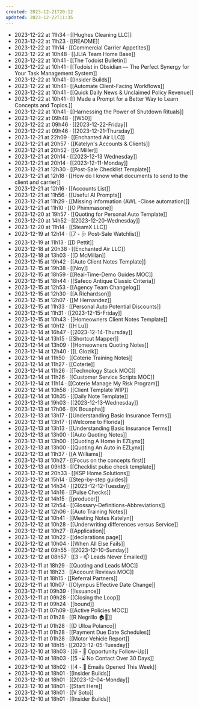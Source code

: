 ```yaml
---
created: 2023-12-21T20:12
updated: 2023-12-22T11:35
---
```

- 2023-12-22 at 11h34 · [[Hughes Cleaning LLC]]
- 2023-12-22 at 11h23 · [[README]]
- 2023-12-22 at 11h14 · [[Commercial Carrier Appetites]]
- 2023-12-22 at 10h48 · [[JLIA Team Home Base]]
- 2023-12-22 at 10h41 · [[The Todoist Bulletin]]
- 2023-12-22 at 10h41 · [[Todoist in Obsidian — The Perfect Synergy for Your Task Management System]]
- 2023-12-22 at 10h41 · [[Insider Builds]]
- 2023-12-22 at 10h41 · [[Automate Client-Facing Workflows]]
- 2023-12-22 at 10h41 · [[Quick Daily News & Unclaimed Policy Revenue]]
- 2023-12-22 at 10h41 · [[I Made a Prompt for a Better Way to Learn Concepts and Topics.]]
- 2023-12-22 at 10h41 · [[Harnessing the Power of Shutdown Rituals]]
- 2023-12-22 at 09h48 · [[W50]]
- 2023-12-22 at 09h46 · [[2023-12-22-Friday]]
- 2023-12-22 at 09h46 · [[2023-12-21-Thursday]]
- 2023-12-21 at 22h09 · [[Enchanted Air LLC]]
- 2023-12-21 at 20h57 · [[Katelyn's Accounts & Clients]]
- 2023-12-21 at 20h52 · [[G Miller]]
- 2023-12-21 at 20h14 · [[2023-12-13 Wednesday]]
- 2023-12-21 at 20h14 · [[2023-12-11-Monday]]
- 2023-12-21 at 12h30 · [[Post-Sale Checklist Template]]
- 2023-12-21 at 12h18 · [[How do I know what documents to send to the client and carrier]]
- 2023-12-21 at 12h16 · [[Accounts List]]
- 2023-12-21 at 11h56 · [[Useful AI Prompts]]
- 2023-12-21 at 11h29 · [[Missing information (AWL -Close automation)]]
- 2023-12-21 at 11h10 · [[O Phimmasone]]
- 2023-12-20 at 19h57 · [[Quoting for Personal Auto Template]]
- 2023-12-20 at 14h52 · [[2023-12-20-Wednesday]]
- 2023-12-20 at 11h14 · [[SteamX LLC]]
- 2023-12-19 at 12h14 · [[7 - 🩺 Post-Sale Watchlist]]
- 2023-12-19 at 11h13 · [[D Pettit]]
- 2023-12-18 at 20h38 · [[Enchanted Air LLC]]
- 2023-12-18 at 13h03 · [[D McMillan]]
- 2023-12-15 at 19h42 · [[Auto Client Notes Template]]
- 2023-12-15 at 19h38 · [[Noy]]
- 2023-12-15 at 18h59 · [[Real-Time-Demo Guides MOC]]
- 2023-12-15 at 18h44 · [[Safeco Antique Classic Criteria]]
- 2023-12-15 at 12h53 · [[Agency Team Changelog]]
- 2023-12-15 at 12h30 · [[A Richardson]]
- 2023-12-15 at 12h07 · [[M Hernandez]]
- 2023-12-15 at 11h33 · [[Personal Auto Potential Discounts]]
- 2023-12-15 at 11h31 · [[2023-12-15-Friday]]
- 2023-12-15 at 10h43 · [[Homeowners Client Notes Template]]
- 2023-12-15 at 10h12 · [[H Lu]]
- 2023-12-14 at 16h47 · [[2023-12-14-Thursday]]
- 2023-12-14 at 13h15 · [[Shortcut Mapper]]
- 2023-12-14 at 13h09 · [[Homeowners Quoting Notes]]
- 2023-12-14 at 12h40 · [[L Glozik]]
- 2023-12-14 at 11h50 · [[Coterie Training Notes]]
- 2023-12-14 at 11h27 · [[Coterie]]
- 2023-12-14 at 11h26 · [[Technology Stack MOC]]
- 2023-12-14 at 11h26 · [[Customer Service Scripts MOC]]
- 2023-12-14 at 11h14 · [[Coterie Manage My Risk Program]]
- 2023-12-14 at 10h58 · [[Client Template WIP]]
- 2023-12-14 at 10h35 · [[Daily Note Template]]
- 2023-12-13 at 19h03 · [[2023-12-13-Wednesday]]
- 2023-12-13 at 17h06 · [[K Bouapha]]
- 2023-12-13 at 13h17 · [[Understanding Basic Insurance Terms]]
- 2023-12-13 at 13h17 · [[Welcome to Florida]]
- 2023-12-13 at 13h13 · [[Understanding Basic Insurance Terms]]
- 2023-12-13 at 13h00 · [[Auto Quoting Notes]]
- 2023-12-13 at 13h00 · [[Quoting A Home in EZLynx]]
- 2023-12-13 at 13h00 · [[Quoting An Auto in EZLynx]]
- 2023-12-13 at 11h37 · [[A Williams]]
- 2023-12-13 at 10h27 · [[Focus on the concepts first]]
- 2023-12-13 at 09h13 · [[Checklist pulse check template]]
- 2023-12-12 at 20h33 · [[KSP Home Solutions]]
- 2023-12-12 at 15h14 · [[Step-by-step guides]]
- 2023-12-12 at 14h34 · [[2023-12-12-Tuesday]]
- 2023-12-12 at 14h16 · [[Pulse Checks]]
- 2023-12-12 at 14h15 · [[producer]]
- 2023-12-12 at 12h54 · [[Glossary-Definitions-Abbreviations]]
- 2023-12-12 at 12h06 · [[Auto Training Notes]]
- 2023-12-12 at 10h41 · [[Meeting Notes Katelyn]]
- 2023-12-12 at 10h28 · [[Underwriting differences versus Service]]
- 2023-12-12 at 10h27 · [[Application]]
- 2023-12-12 at 10h22 · [[declarations page]]
- 2023-12-12 at 10h04 · [[When All Else Fails]]
- 2023-12-12 at 09h55 · [[2023-12-10-Sunday]]
- 2023-12-12 at 08h57 · [[3 - 📫 Leads Never Emailed]]
- 2023-12-11 at 18h29 · [[Quoting and Leads MOC]]
- 2023-12-11 at 18h23 · [[Account Reviews MOC]]
- 2023-12-11 at 18h15 · [[Referral Partners]]
- 2023-12-11 at 10h07 · [[Olympus Effective Date Change]]
- 2023-12-11 at 09h39 · [[Issuance]]
- 2023-12-11 at 09h28 · [[Closing the Loop]]
- 2023-12-11 at 09h24 · [[bound]]
- 2023-12-11 at 07h09 · [[Active Policies MOC]]
- 2023-12-11 at 01h28 · [[R Negrillo 🏠🚗]]
- 2023-12-11 at 01h28 · [[D Ulloa Polanco]]
- 2023-12-11 at 01h28 · [[Payment Due Date Schedules]]
- 2023-12-11 at 01h28 · [[Motor Vehicle Report]]
- 2023-12-10 at 18h15 · [[2023-12-05-Tuesday]]
- 2023-12-10 at 18h03 · [[6 - 💸 Opportunity Follow-Up]]
- 2023-12-10 at 18h03 · [[5 -⌛ No Contact Over 30 Days]]
- 2023-12-10 at 18h02 · [[4 - 👀 Emails Opened This Week]]
- 2023-12-10 at 18h01 · [[Insider Builds]]
- 2023-12-10 at 18h01 · [[2023-12-04-Monday]]
- 2023-12-10 at 18h01 · [[Start Here]]
- 2023-12-10 at 18h01 · [[V Soto]]
- 2023-12-10 at 18h01 · [[Insider Builds]]
